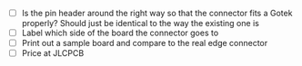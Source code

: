 - [ ] Is the pin header around the right way so that the connector fits a Gotek properly? Should just be identical to the way the existing one is
- [ ] Label which side of the board the connector goes to
- [ ] Print out a sample board and compare to the real edge connector
- [ ] Price at JLCPCB
